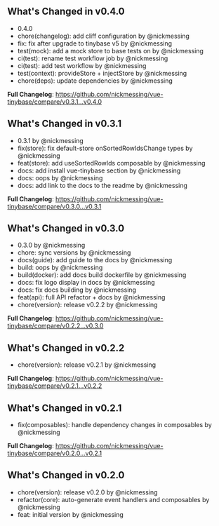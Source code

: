 ## What's Changed in v0.4.0
* 0.4.0
* chore(changelog): add cliff configuration by @nickmessing
* fix: fix after upgrade to tinybase v5 by @nickmessing
* test(mock): add a mock store to base tests on by @nickmessing
* ci(test): rename test workflow job by @nickmessing
* ci(test): add test workflow by @nickmessing
* test(context): provideStore + injectStore by @nickmessing
* chore(deps): update dependencies by @nickmessing

**Full Changelog**: https://github.com/nickmessing/vue-tinybase/compare/v0.3.1...v0.4.0

## What's Changed in v0.3.1
* 0.3.1 by @nickmessing
* fix(store): fix default-store onSortedRowIdsChange types by @nickmessing
* feat(store): add useSortedRowIds composable by @nickmessing
* docs: add install vue-tinybase section by @nickmessing
* docs: oops by @nickmessing
* docs: add link to the docs to the readme by @nickmessing

**Full Changelog**: https://github.com/nickmessing/vue-tinybase/compare/v0.3.0...v0.3.1

## What's Changed in v0.3.0
* 0.3.0 by @nickmessing
* chore: sync versions by @nickmessing
* docs(guide): add guide to the docs by @nickmessing
* build: oops by @nickmessing
* build(docker): add docs build dockerfile by @nickmessing
* docs: fix logo display in docs by @nickmessing
* docs: fix docs building by @nickmessing
* feat(api): full API refactor + docs by @nickmessing
* chore(version): release v0.2.2 by @nickmessing

**Full Changelog**: https://github.com/nickmessing/vue-tinybase/compare/v0.2.2...v0.3.0

## What's Changed in v0.2.2
* chore(version): release v0.2.1 by @nickmessing

**Full Changelog**: https://github.com/nickmessing/vue-tinybase/compare/v0.2.1...v0.2.2

## What's Changed in v0.2.1
* fix(composables): handle dependency changes in composables by @nickmessing

**Full Changelog**: https://github.com/nickmessing/vue-tinybase/compare/v0.2.0...v0.2.1

## What's Changed in v0.2.0
* chore(version): release v0.2.0 by @nickmessing
* refactor(core): auto-generate event handlers and composables by @nickmessing
* feat: initial version by @nickmessing

<!-- generated by git-cliff -->
